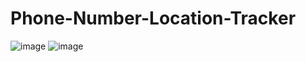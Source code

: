 # Phone-Number-Location-Tracker
![image](https://github.com/user-attachments/assets/9a473da5-80de-4c89-a91b-aac0772b3e78)
![image](https://github.com/user-attachments/assets/4fa8e6f1-c8ff-40d4-b681-3bb81840b4a2)
